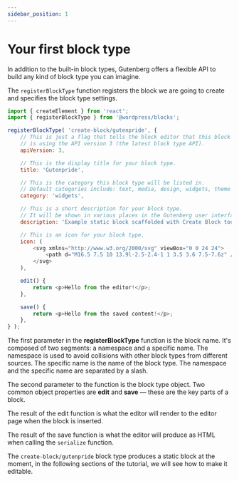 ```yaml
---
sidebar_position: 1
---
```


# Your first block type

In addition to the built-in block types, Gutenberg offers a flexible API to build any kind of block type you can imagine.

The `registerBlockType` function registers the block we are going to create and specifies the block type settings.

```js
import { createElement } from 'react';
import { registerBlockType } from '@wordpress/blocks';

registerBlockType( 'create-block/gutenpride', {
	// This is just a flag that tells the block editor that this block
	// is using the API version 3 (the latest block type API).
	apiVersion: 3,

	// This is the display title for your block type.
	title: 'Gutenpride',

	// This is the category this block type will be listed in.
	// Default categories include: text, media, design, widgets, theme and embed.
	category: 'widgets',

	// This is a short description for your block type.
	// It will be shown in various places in the Gutenberg user interface.
	description: 'Example static block scaffolded with Create Block tool.',

	// This is an icon for your block type.
	icon: (
		<svg xmlns="http://www.w3.org/2000/svg" viewBox="0 0 24 24">
			<path d="M16.5 7.5 10 13.9l-2.5-2.4-1 1 3.5 3.6 7.5-7.6z" />
		</svg>
	),

	edit() {
		return <p>Hello from the editor!</p>;
	},

	save() {
		return <p>Hello from the saved content!</p>;
	},
} );
```

The first parameter in the **registerBlockType** function is the block name. It's composed of two segments: a namespace and a specific name. The namespace is used to avoid collisions with other block types from different sources. The specific name is the name of the block type. The namespace and the specific name are separated by a slash.

The second parameter to the function is the block type object. Two common object properties are **edit** and **save** — these are the key parts of a block.

The result of the edit function is what the editor will render to the editor page when the block is inserted.

The result of the save function is what the editor will produce as HTML when calling the `serialize` function.

The `create-block/gutenpride` block type produces a static block at the moment, in the following sections of the tutorial, we will see how to make it editable.
